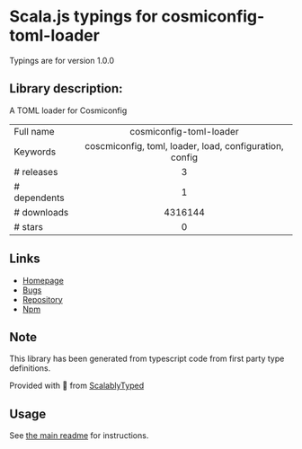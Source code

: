 
# Scala.js typings for cosmiconfig-toml-loader

Typings are for version 1.0.0

## Library description:
A TOML loader for Cosmiconfig

|                    |                 |
| ------------------ | :-------------: |
| Full name          | cosmiconfig-toml-loader |
| Keywords           | coscmiconfig, toml, loader, load, configuration, config |
| # releases         | 3 |
| # dependents       | 1 |
| # downloads        | 4316144 |
| # stars            | 0 |

## Links
- [Homepage](https://github.com/danielrearden/cosmiconfig-toml-loader#readme)
- [Bugs](https://github.com/danielrearden/cosmiconfig-toml-loader/issues)
- [Repository](https://github.com/danielrearden/cosmiconfig-toml-loader)
- [Npm](https://www.npmjs.com/package/cosmiconfig-toml-loader)
    


## Note
This library has been generated from typescript code from first party type definitions.

Provided with :purple_heart: from [ScalablyTyped](https://github.com/oyvindberg/ScalablyTyped)

## Usage
See [the main readme](../../readme.md) for instructions.


